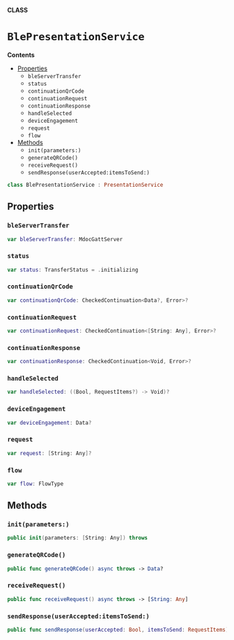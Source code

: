 **CLASS**

# `BlePresentationService`

**Contents**

- [Properties](#properties)
  - `bleServerTransfer`
  - `status`
  - `continuationQrCode`
  - `continuationRequest`
  - `continuationResponse`
  - `handleSelected`
  - `deviceEngagement`
  - `request`
  - `flow`
- [Methods](#methods)
  - `init(parameters:)`
  - `generateQRCode()`
  - `receiveRequest()`
  - `sendResponse(userAccepted:itemsToSend:)`

```swift
class BlePresentationService : PresentationService
```

## Properties
### `bleServerTransfer`

```swift
var bleServerTransfer: MdocGattServer
```

### `status`

```swift
var status: TransferStatus = .initializing
```

### `continuationQrCode`

```swift
var continuationQrCode: CheckedContinuation<Data?, Error>?
```

### `continuationRequest`

```swift
var continuationRequest: CheckedContinuation<[String: Any], Error>?
```

### `continuationResponse`

```swift
var continuationResponse: CheckedContinuation<Void, Error>?
```

### `handleSelected`

```swift
var handleSelected: ((Bool, RequestItems?) -> Void)?
```

### `deviceEngagement`

```swift
var deviceEngagement: Data?
```

### `request`

```swift
var request: [String: Any]?
```

### `flow`

```swift
var flow: FlowType
```

## Methods
### `init(parameters:)`

```swift
public init(parameters: [String: Any]) throws
```

### `generateQRCode()`

```swift
public func generateQRCode() async throws -> Data?
```

### `receiveRequest()`

```swift
public func receiveRequest() async throws -> [String: Any]
```

### `sendResponse(userAccepted:itemsToSend:)`

```swift
public func sendResponse(userAccepted: Bool, itemsToSend: RequestItems) async throws
```
